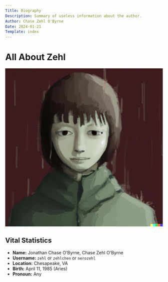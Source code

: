 ```yaml
---
Title: Biography
Description: Summary of useless information about the author.
Author: Chase Zehl O'Byrne
Date: 2024-01-21
Template: index
---
```


# All About Zehl
![Zehlchen](/assets/zehlchen.png "The Zehl")


## Vital Statistics
  * **Name:** Jonathan Chase O'Byrne, Chase Zehl O'Byrne
  * **Username:** `zehl` or `zehlchen` or `nerozehl`
  * **Location:** Chesapeake, VA
  * **Birth:** April 11, 1985 (Aries)
  * **Pronoun:** Any
